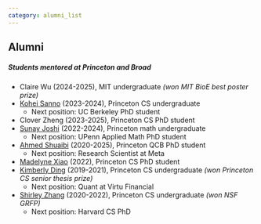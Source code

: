 ```yaml
---
category: alumni_list
---
```


## Alumni

##### Students mentored at Princeton and Broad

- Claire Wu (2024-2025), MIT undergraduate _(won MIT BioE best poster prize)_
- [Kohei Sanno](https://scholar.google.com/citations?user=27vzjdIAAAAJ&hl=en) (2023-2024), Princeton CS undergraduate 
    - Next position: UC Berkeley PhD student
- Clover Zheng (2023-2025), Princeton CS PhD student
- [Sunay Joshi](https://www.linkedin.com/in/sunay-joshi/) (2022-2024), Princeton math undergraduate 
    - Next position: UPenn Applied Math PhD student
- [Ahmed Shuaibi](https://www.linkedin.com/in/ahmed-shuaibi/)  (2020-2025), Princeton QCB PhD student
    - Next position: Research Scientist at Meta
- [Madelyne Xiao](https://madelyne.github.io/) (2022), Princeton CS PhD student
- [Kimberly Ding](https://www.linkedin.com/in/dingkimberly/) (2019-2021), Princeton CS undergraduate _(won Princeton CS senior thesis prize)_
    - Next position: Quant at Virtu Financial
- [Shirley Zhang](https://shirleykzhang.github.io/) (2020-2022), Princeton CS undergraduate _(won NSF GRFP)_
    - Next position:  Harvard CS PhD
